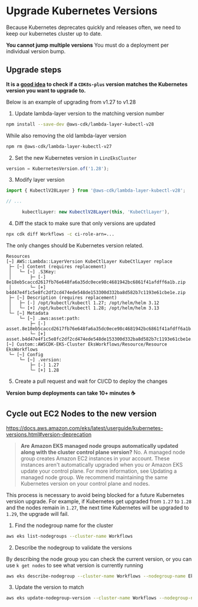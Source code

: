 # Upgrade Kubernetes Versions

Because Kubernetes deprecates quickly and releases often, we need to keep our kubernetes cluster up to date.

**You cannot jump multiple versions** You must do a deployment per individual version bump.

## Upgrade steps

**It is a [good idea](https://cdk8s.io/docs/latest/plus/#i-operate-kubernetes-version-1xx-which-cdk8s-library-should-i-be-using) to check if a `CDK8s-plus` version matches the Kubernetes version you want to upgrade to.**

Below is an example of upgrading from v1.27 to v1.28

1. Update lambda-layer version to the matching version number

```bash
npm install --save-dev @aws-cdk/lambda-layer-kubectl-v28
```

While also removing the old lambda-layer version

```bash
npm rm @aws-cdk/lambda-layer-kubectl-v27
```

2. Set the new Kubernetes version in `LinzEksCluster`

```typescript
version = KubernetesVersion.of('1.28');
```

3. Modify layer version

```typescript
import { KubectlV28Layer } from '@aws-cdk/lambda-layer-kubectl-v28';

// ...

      kubectlLayer: new KubectlV28Layer(this, 'KubeCtlLayer'),
```

4. Diff the stack to make sure that only versions are updated

```bash
npx cdk diff Workflows -c ci-role-arn=...
```

The only changes should be Kubernetes version related.

```
Resources
[~] AWS::Lambda::LayerVersion KubeCtlLayer KubeCtlLayer replace
 ├─ [~] Content (requires replacement)
 │   └─ [~] .S3Key:
 │       ├─ [-] 8e18eb5caccd2617fb76e648fa6a35dc0ece98c4681942bc6861f41afdff6a1b.zip
 │       └─ [+] b4d47e4f1c5e8fc2df2cd474ede548de153300d332ba8d582b7c1193e61cbe1e.zip
 ├─ [~] Description (requires replacement)
 │   ├─ [-] /opt/kubectl/kubectl 1.27; /opt/helm/helm 3.12
 │   └─ [+] /opt/kubectl/kubectl 1.28; /opt/helm/helm 3.13
 └─ [~] Metadata
     └─ [~] .aws:asset:path:
         ├─ [-] asset.8e18eb5caccd2617fb76e648fa6a35dc0ece98c4681942bc6861f41afdff6a1b.zip
         └─ [+] asset.b4d47e4f1c5e8fc2df2cd474ede548de153300d332ba8d582b7c1193e61cbe1e.zip
[~] Custom::AWSCDK-EKS-Cluster EksWorkflows/Resource/Resource EksWorkflows
 └─ [~] Config
     └─ [~] .version:
         ├─ [-] 1.27
         └─ [+] 1.28
```

5. Create a pull request and wait for CI/CD to deploy the changes

**Version bump deployments can take 10+ minutes :coffee:**

## Cycle out EC2 Nodes to the new version

<https://docs.aws.amazon.com/eks/latest/userguide/kubernetes-versions.html#version-deprecation>
> **Are Amazon EKS managed node groups automatically updated along with the cluster control plane version?**
No. A managed node group creates Amazon EC2 instances in your account. These instances aren't automatically upgraded when you or Amazon EKS update your control plane. For more information, see Updating a managed node group. We recommend maintaining the same Kubernetes version on your control plane and nodes.

This process is necessary to avoid being blocked for a future Kubernetes version upgrade. For example, if Kubernetes get upgraded from `1.27` to `1.28` and the nodes remain in `1.27`, the next time Kubernetes will be upgraded to `1.29`, the upgrade will fail.

1. Find the nodegroup name for the cluster

```bash
aws eks list-nodegroups --cluster-name Workflows
```

2. Describe the nodegroup to validate the versions

By describing the node group you can check the current version, or you can use `k get nodes` to see what version is currently running

```bash
aws eks describe-nodegroup --cluster-name Workflows --nodegroup-name EksWorkflowsNodegroupCluste
```

3. Update the version to match

```bash
aws eks update-nodegroup-version --cluster-name Workflows --nodegroup-name EksWorkflowsNodegroupCluste-OWsXxRuVz2B7
```

